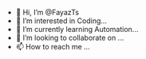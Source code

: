 - 👋 Hi, I’m @FayazTs
- 👀 I’m interested in Coding...
- 🌱 I’m currently learning Automation...
- 💞️ I’m looking to collaborate on ...
- 📫 How to reach me ...

<!---
FayazTs/FayazTs is a ✨ special ✨ repository because its `README.md` (this file) appears on your GitHub profile.
You can click the Preview link to take a look at your changes.
--->
